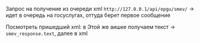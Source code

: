 
Запрос на получение из очереди xml
`http://127.0.0.1/api/epgu/smev/` -> идет в очередь на госуслугах, оттуда берет первое сообщение

Посмотреть пришедший xml:
в Этой же аишке получаем текст -> `smev_response.text`, далее в xml 
